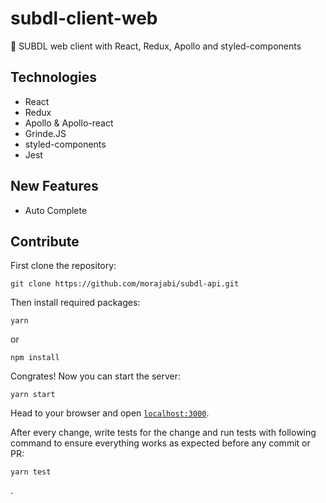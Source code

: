 # subdl-client-web
🍿  SUBDL web client with React, Redux, Apollo and styled-components

## Technologies
- React
- Redux
- Apollo & Apollo-react
- Grinde.JS
- styled-components
- Jest

## New Features
- Auto Complete

## Contribute
First clone the repository:
```
git clone https://github.com/morajabi/subdl-api.git
```

Then install required packages:
```
yarn
```
or
```
npm install
```

Congrates! Now you can start the server:
```
yarn start
```
Head to your browser and open [`localhost:3000`](http://localhost:3000).

After every change, write tests for the change and run tests with following command to ensure everything works as expected before any commit or PR:
```
yarn test

```




.


